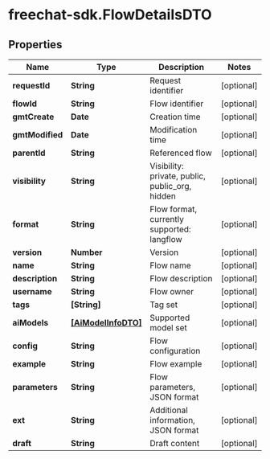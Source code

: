 # freechat-sdk.FlowDetailsDTO

## Properties

Name | Type | Description | Notes
------------ | ------------- | ------------- | -------------
**requestId** | **String** | Request identifier | [optional] 
**flowId** | **String** | Flow identifier | [optional] 
**gmtCreate** | **Date** | Creation time | [optional] 
**gmtModified** | **Date** | Modification time | [optional] 
**parentId** | **String** | Referenced flow | [optional] 
**visibility** | **String** | Visibility: private, public, public_org, hidden | [optional] 
**format** | **String** | Flow format, currently supported: langflow | [optional] 
**version** | **Number** | Version | [optional] 
**name** | **String** | Flow name | [optional] 
**description** | **String** | Flow description | [optional] 
**username** | **String** | Flow owner | [optional] 
**tags** | **[String]** | Tag set | [optional] 
**aiModels** | [**[AiModelInfoDTO]**](AiModelInfoDTO.md) | Supported model set | [optional] 
**config** | **String** | Flow configuration | [optional] 
**example** | **String** | Flow example | [optional] 
**parameters** | **String** | Flow parameters, JSON format | [optional] 
**ext** | **String** | Additional information, JSON format | [optional] 
**draft** | **String** | Draft content | [optional] 


